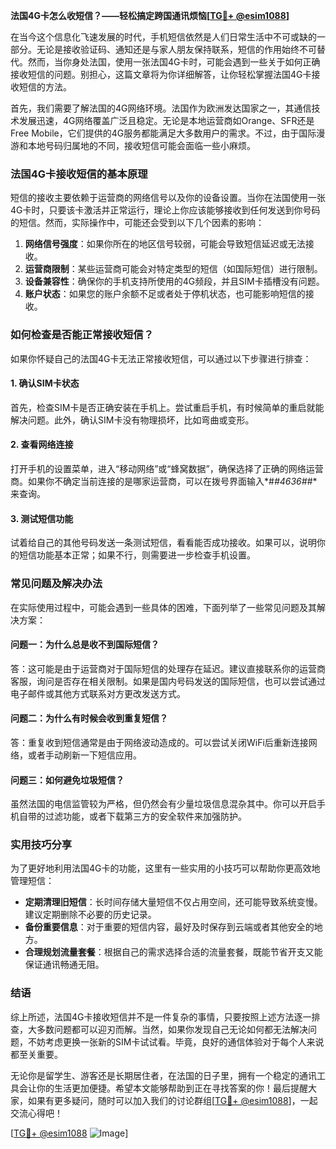 **法国4G卡怎么收短信？——轻松搞定跨国通讯烦恼[[TG💪+ @esim1088](https://t.me/s/esim1088)]**

在当今这个信息化飞速发展的时代，手机短信依然是人们日常生活中不可或缺的一部分。无论是接收验证码、通知还是与家人朋友保持联系，短信的作用始终不可替代。然而，当你身处法国，使用一张法国4G卡时，可能会遇到一些关于如何正确接收短信的问题。别担心，这篇文章将为你详细解答，让你轻松掌握法国4G卡接收短信的方法。

首先，我们需要了解法国的4G网络环境。法国作为欧洲发达国家之一，其通信技术发展迅速，4G网络覆盖广泛且稳定。无论是本地运营商如Orange、SFR还是Free Mobile，它们提供的4G服务都能满足大多数用户的需求。不过，由于国际漫游和本地号码归属地的不同，接收短信可能会面临一些小麻烦。

### 法国4G卡接收短信的基本原理

短信的接收主要依赖于运营商的网络信号以及你的设备设置。当你在法国使用一张4G卡时，只要该卡激活并正常运行，理论上你应该能够接收到任何发送到你号码的短信。然而，实际操作中，可能还会受到以下几个因素的影响：

1. **网络信号强度**：如果你所在的地区信号较弱，可能会导致短信延迟或无法接收。
2. **运营商限制**：某些运营商可能会对特定类型的短信（如国际短信）进行限制。
3. **设备兼容性**：确保你的手机支持所使用的4G频段，并且SIM卡插槽没有问题。
4. **账户状态**：如果您的账户余额不足或者处于停机状态，也可能影响短信的接收。

### 如何检查是否能正常接收短信？

如果你怀疑自己的法国4G卡无法正常接收短信，可以通过以下步骤进行排查：

#### 1. 确认SIM卡状态
首先，检查SIM卡是否正确安装在手机上。尝试重启手机，有时候简单的重启就能解决问题。此外，确认SIM卡没有物理损坏，比如弯曲或变形。

#### 2. 查看网络连接
打开手机的设置菜单，进入“移动网络”或“蜂窝数据”，确保选择了正确的网络运营商。如果你不确定当前连接的是哪家运营商，可以在拨号界面输入*#*#4636#*#*来查询。

#### 3. 测试短信功能
试着给自己的其他号码发送一条测试短信，看看能否成功接收。如果可以，说明你的短信功能基本正常；如果不行，则需要进一步检查手机设置。

### 常见问题及解决办法

在实际使用过程中，可能会遇到一些具体的困难，下面列举了一些常见问题及其解决方案：

#### 问题一：为什么总是收不到国际短信？
答：这可能是由于运营商对于国际短信的处理存在延迟。建议直接联系你的运营商客服，询问是否存在相关限制。如果是国内号码发送的国际短信，也可以尝试通过电子邮件或其他方式联系对方更改发送方式。

#### 问题二：为什么有时候会收到重复短信？
答：重复收到短信通常是由于网络波动造成的。可以尝试关闭WiFi后重新连接网络，或者手动刷新一下短信应用。

#### 问题三：如何避免垃圾短信？
虽然法国的电信监管较为严格，但仍然会有少量垃圾信息混杂其中。你可以开启手机自带的过滤功能，或者下载第三方的安全软件来加强防护。

### 实用技巧分享

为了更好地利用法国4G卡的功能，这里有一些实用的小技巧可以帮助你更高效地管理短信：

- **定期清理旧短信**：长时间存储大量短信不仅占用空间，还可能导致系统变慢。建议定期删除不必要的历史记录。
- **备份重要信息**：对于重要的短信内容，最好及时保存到云端或者其他安全的地方。
- **合理规划流量套餐**：根据自己的需求选择合适的流量套餐，既能节省开支又能保证通讯畅通无阻。

### 结语

综上所述，法国4G卡接收短信并不是一件复杂的事情，只要按照上述方法逐一排查，大多数问题都可以迎刃而解。当然，如果你发现自己无论如何都无法解决问题，不妨考虑更换一张新的SIM卡试试看。毕竟，良好的通信体验对于每个人来说都至关重要。

无论你是留学生、游客还是长期居住者，在法国的日子里，拥有一个稳定的通讯工具会让你的生活更加便捷。希望本文能够帮助到正在寻找答案的你！最后提醒大家，如果有更多疑问，随时可以加入我们的讨论群组[[TG💪+ @esim1088](https://t.me/s/esim1088)]，一起交流心得吧！

[[TG💪+ @esim1088](https://t.me/s/esim1088) ![Image](https://i.postimg.cc/4NQfJmqS/Snipaste-2025-05-13-00-14-12.png)]